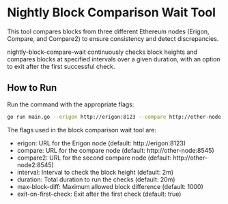 # Nightly Block Comparison Wait Tool

This tool compares blocks from three different Ethereum nodes (Erigon, Compare, and Compare2) to ensure consistency and detect discrepancies.

nightly-block-compare-wait continuously checks block heights and compares blocks at specified intervals over a given duration, with an option to exit after the first successful check.

## How to Run

Run the command with the appropriate flags:
```sh
go run main.go --erigon http://erigon:8123 --compare http://other-node:8545 --compare2 http://other-node2:8545 --interval 2m --duration 20m --max-block-diff 1000 --exit-on-first-check
```

The flags used in the block comparison wait tool are:

- erigon: URL for the Erigon node (default: http://erigon:8123)
- compare: URL for the compare node (default: http://other-node:8545)
- compare2: URL for the second compare node (default: http://other-node2:8545)
- interval: Interval to check the block height (default: 2m)
- duration: Total duration to run the checks (default: 20m)
- max-block-diff: Maximum allowed block difference (default: 1000)
- exit-on-first-check: Exit after the first check (default: true)

